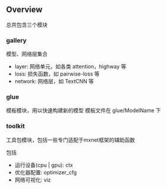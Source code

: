 ## Overview
总共包含三个模块

### gallery
模型、网络层集合

* layer: 网络单元，如各类 attention，highway 等
* loss: 损失函数，如 pairwise-loss 等
* network: 网络层，如 TextCNN 等

### glue
模板模块，用以快速构建新的模型
模板文件在 glue/ModelName 下

### toolkit
工具包模块，包括一些专门适配于mxnet框架的辅助函数

包括
* 运行设备(cpu | gpu): ctx
* 优化器配置: optimizer_cfg
* 网络可视化: viz